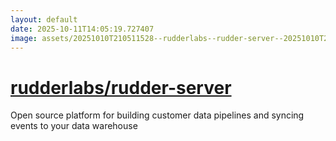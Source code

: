 ```yaml
---
layout: default
date: 2025-10-11T14:05:19.727407
image: assets/20251010T210511528--rudderlabs--rudder-server--20251010T212004013--cropped.png
---
```


# [rudderlabs/rudder-server](https://github.com/rudderlabs/rudder-server)

Open source platform for building customer data pipelines and syncing events to your data warehouse
